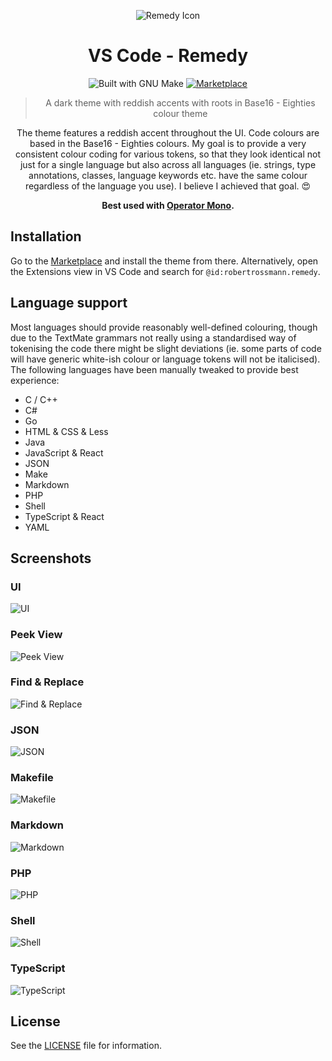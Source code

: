 <div align="center">

![Remedy Icon][remedy-icon]

# VS Code - Remedy

![Built with GNU Make][make-badge]
[![Marketplace][marketplace-badge]][marketplace-link]

> A dark theme with reddish accents with roots in Base16 - Eighties colour theme

The theme features a reddish accent throughout the UI. Code colours are based in the Base16 -
Eighties colours. My goal is to provide a very consistent colour coding for various tokens, so that
they look identical not just for a single language but also across all languages (ie. strings, type
annotations, classes, language keywords etc. have the same colour regardless of the language you
use). I believe I achieved that goal. 😍

**Best used with [Operator Mono][operator-link].**

</div>

## Installation

Go to the [Marketplace][marketplace-link] and install the theme from there. Alternatively, open the Extensions view in
VS Code and search for `@id:robertrossmann.remedy`.

## Language support

Most languages should provide reasonably well-defined colouring, though due to the TextMate grammars
not really using a standardised way of tokenising the code there might be slight deviations (ie.
some parts of code will have generic white-ish colour or language tokens will not be italicised).
The following languages have been manually tweaked to provide best experience:

- C / C++
- C#
- Go
- HTML & CSS & Less
- Java
- JavaScript & React
- JSON
- Make
- Markdown
- PHP
- Shell
- TypeScript & React
- YAML

## Screenshots

### UI

![UI][sceen-ui]

### Peek View

![Peek View][screen-peek-view]

### Find & Replace

![Find & Replace][screen-find-replace]

### JSON

![JSON][screen-json]

### Makefile

![Makefile][screen-makefile]

### Markdown

![Markdown][screen-markdown]

### PHP

![PHP][screen-php]

### Shell

![Shell][screen-shell]

### TypeScript

![TypeScript][screen-typescript]

## License

See the [LICENSE](LICENSE) file for information.

[make-badge]: https://img.shields.io/badge/Built%20with-GNU%20Make-brightgreen.svg?style=flat-square
[remedy-icon]: https://raw.githubusercontent.com/robertrossmann/vscode-remedy/master/resources/vscode-remedy-icon.png
[marketplace-badge]: https://img.shields.io/badge/Download%20On-Marketplace-brightgreen.svg?style=flat-square
[marketplace-link]: https://marketplace.visualstudio.com/items?itemName=robertrossmann.remedy
[operator-link]: https://www.typography.com/fonts/operator/styles/operatormono
[sceen-ui]: https://raw.githubusercontent.com/robertrossmann/vscode-remedy/master/resources/screenshots/ui.png
[screen-peek-view]: https://raw.githubusercontent.com/robertrossmann/vscode-remedy/master/resources/screenshots/peek-view.png
[screen-find-replace]: https://raw.githubusercontent.com/robertrossmann/vscode-remedy/master/resources/screenshots/find-replace.png
[screen-json]: https://raw.githubusercontent.com/robertrossmann/vscode-remedy/master/resources/screenshots/json.png
[screen-makefile]: https://raw.githubusercontent.com/robertrossmann/vscode-remedy/master/resources/screenshots/makefile.png
[screen-markdown]: https://raw.githubusercontent.com/robertrossmann/vscode-remedy/master/resources/screenshots/markdown.png
[screen-php]: https://raw.githubusercontent.com/robertrossmann/vscode-remedy/master/resources/screenshots/php.png
[screen-shell]: https://raw.githubusercontent.com/robertrossmann/vscode-remedy/master/resources/screenshots/shell.png
[screen-typescript]: https://raw.githubusercontent.com/robertrossmann/vscode-remedy/master/resources/screenshots/typescript.png
